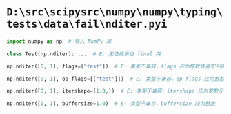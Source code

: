 # `D:\src\scipysrc\numpy\numpy\typing\tests\data\fail\nditer.pyi`

```py
import numpy as np  # 导入 NumPy 库

class Test(np.nditer): ...  # E: 无法继承自 final 类

np.nditer([0, 1], flags=["test"])  # E: 类型不兼容，flags 应为整数或者空列表

np.nditer([0, 1], op_flags=[["test"]])  # E: 类型不兼容，op_flags 应为整数

np.nditer([0, 1], itershape=(1.0,))  # E: 类型不兼容，itershape 应为整数元组

np.nditer([0, 1], buffersize=1.0)  # E: 类型不兼容，buffersize 应为整数
```